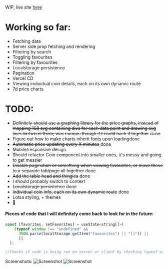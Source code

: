 WIP, live site [here](https://ars-futura-nextjs-crypto-tracker.vercel.app/)

# Working so far:

- Fetching data
- Server side prop fetching and rendering
- Filtering by search
- Toggling favourites
- Filtering by favourites
- Localstorage persistence
- Pagination
- Vercel CD
- Viewing individual coin details, each on its own dynamic route
- 7d price charts

# TODO:

- ~~Definitely should use a graphing library for the price graphs, instead of mapping 168 svg containing divs for each data point and drawing svg lines between them; was curious though if I could hack it together~~ done
- Figure out how to make charts inherit fonts upon loadingdone
- ~~Automatic price updating every X minutes~~ done
- Mobile/responsive design
- Should refactor Coin component into smaller ones, it's messy and going to get messier
- ~~Disable pagination or something when viewing favourites, or move those to a separate tab/page all together~~ done
- ~~Add the table head and thingies~~ done
- I should probably switch to context
- ~~Localstorage persistence~~ done
- ~~Individual coin info, each on its own dynamic route~~ done
- Lotsa styling, + themes
- 🤔

#### Pieces of code that I will definitely come back to look for in the future:

```javascript
const [favorites, setFavorites] = useState<string[]>(
    (typeof window !== "undefined" &&
      JSON.parse(localStorage.getItem("favourites") || "[]")) ||
      []
  );

//Checks if code is being run on server or client by checking typeof window, needs to be in quotation for some reason, if "undefined", means server, short-circuits, goes to fallback "[]", if not, gets localstorage key, which returns null if it doesn't exist, again falling back to "[]"
```

Screenshots:
![Screenshot](https://i.imgur.com/gKXzbUQ.png)
![Screenshot](https://i.imgur.com/o815eBu.png)

